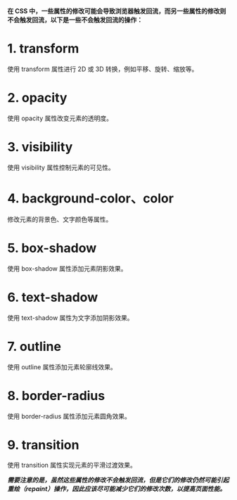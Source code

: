 **在 CSS 中，一些属性的修改可能会导致浏览器触发回流，而另一些属性的修改则不会触发回流，以下是一些不会触发回流的操作：**

# 1. transform  
使用 transform 属性进行 2D 或 3D 转换，例如平移、旋转、缩放等。
# 2. opacity
使用 opacity 属性改变元素的透明度。
# 3. visibility
使用 visibility 属性控制元素的可见性。
# 4. background-color、color
修改元素的背景色、文字颜色等属性。
# 5. box-shadow
使用 box-shadow 属性添加元素阴影效果。
# 6. text-shadow
使用 text-shadow 属性为文字添加阴影效果。
# 7. outline
使用 outline 属性添加元素轮廓线效果。
# 8. border-radius
使用 border-radius 属性添加元素圆角效果。
# 9. transition
使用 transition 属性实现元素的平滑过渡效果。

***需要注意的是，虽然这些属性的修改不会触发回流，但是它们的修改仍然可能引起重绘（repaint）操作，因此应该尽可能减少它们的修改次数，以提高页面性能。***